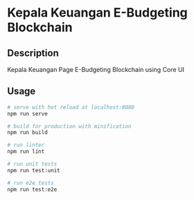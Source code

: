 # Kepala Keuangan E-Budgeting Blockchain

## Description

Kepala Keuangan Page E-Budgeting Blockchain using Core UI

## Usage

```bash
# serve with hot reload at localhost:8080
npm run serve

# build for production with minification
npm run build

# run linter
npm run lint

# run unit tests
npm run test:unit

# run e2e tests
npm run test:e2e

```
